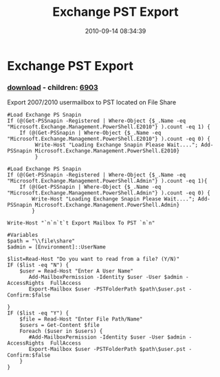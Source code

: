 ﻿---
pid:            2231
poster:         St3v3o
title:          Exchange PST Export
date:           2010-09-14 08:34:39
format:         posh
parent:         0
parent:         0
children:       6903
---

# Exchange PST Export

### [download](2231.ps1) - children: [6903](6903.md)

Export 2007/2010 usermailbox to PST located on File Share

```posh
#Load Exchange PS Snapin
If (@(Get-PSSnapin -Registered | Where-Object {$_.Name -eq "Microsoft.Exchange.Management.PowerShell.E2010"} ).count -eq 1) {
    If (@(Get-PSSnapin | Where-Object {$_.Name -eq "Microsoft.Exchange.Management.PowerShell.E2010"} ).count -eq 0) {
         Write-Host "Loading Exchange Snapin Please Wait...."; Add-PSSnapin Microsoft.Exchange.Management.PowerShell.E2010}
         } 

#Load Exchange PS Snapin
If (@(Get-PSSnapin -Registered | Where-Object {$_.Name -eq "Microsoft.Exchange.Management.PowerShell.Admin"} ).count -eq 1){ 
    If (@(Get-PSSnapin | Where-Object {$_.Name -eq "Microsoft.Exchange.Management.PowerShell.Admin"} ).count -eq 0) {
        Write-Host "Loading Exchange Snapin Please Wait...."; Add-PSSnapin Microsoft.Exchange.Management.PowerShell.Admin}
        }

Write-Host "`n`n`t`t Export Mailbox To PST `n`n"

#Variables
$path = "\\file\share"
$admin = [Environment]::UserName

$list=Read-Host "Do you want to read from a file? (Y/N)"
IF ($list -eq "N") { 
	$user = Read-Host "Enter A User Name"
       Add-MailboxPermission -Identity $user -User $admin -AccessRights  FullAccess
	   Export-Mailbox $user -PSTFolderPath $path\$user.pst -Confirm:$false
       
}
IF ($list -eq "Y") {
    $file = Read-Host "Enter File Path/Name"
	$users = Get-Content $file
	Foreach ($user in $users) {
       #Add-MailboxPermission -Identity $user -User $admin -AccessRights  FullAccess
	   Export-Mailbox $user -PSTFolderPath $path\$user.pst -Confirm:$false
	}
}
```
